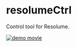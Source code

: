 # resolumeCtrl

Control tool for Resolume.

[![demo movie](https://img.youtube.com/vi/A566GSQmRW4/0.jpg)](https://www.youtube.com/watch?v=A566GSQmRW4)
